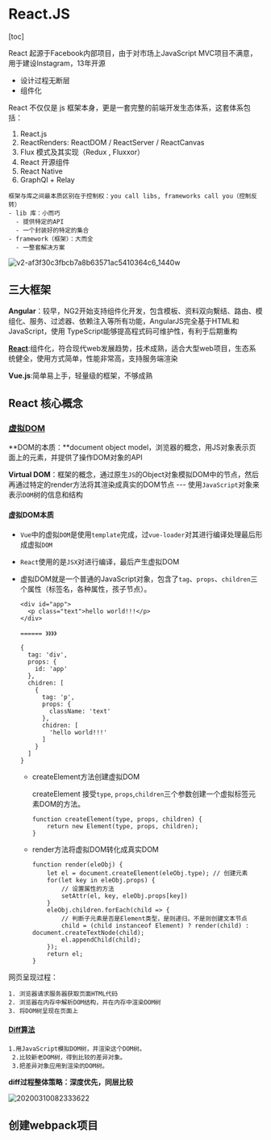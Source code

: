# React.JS

[toc]

React 起源于Facebook内部项目，由于对市场上JavaScript MVC项目不满意，用于建设Instagram，13年开源

- 设计过程无断层
- 组件化

React 不仅仅是 js 框架本身，更是一套完整的前端开发生态体系，这套体系包括：

1. React.js
2. ReactRenders: ReactDOM / ReactServer / ReactCanvas
3. Flux 模式及其实现（Redux , Fluxxor）
4. React 开源组件
5. React Native
6. GraphQl + Relay

```
框架与库之间最本质区别在于控制权：you call libs, frameworks call you（控制反转）
- lib 库：小而巧
  - 提供特定的API
  - 一个封装好的特定的集合
- framework（框架）：大而全
  - 一整套解决方案
```

![v2-af3f30c3fbcb7a8b63571ac5410364c6_1440w](https://pic3.zhimg.com/80/v2-af3f30c3fbcb7a8b63571ac5410364c6_1440w.png)

## 三大框架

**Angular**：较早，NG2开始支持组件化开发，包含模板、资料双向繫结、路由、模组化、服务、过滤器、依赖注入等所有功能，AngularJS完全基于HTML和JavaScript，使用 TypeScript能够提高程式码可维护性，有利于后期重构

[**React**](https://zhuanlan.zhihu.com/p/21108312#:~:text=%E7%8B%AD%E4%B9%89%E6%9D%A5%E8%AE%B2React%20%E6%98%AF,ReactRenders%3A%20ReactDOM%20%2F%20ReactServer%20%2F%20ReactCanvas):组件化，符合现代web发展趋势，技术成熟，适合大型web项目，生态系统健全，使用方式简单，性能非常高，支持服务端渲染

**Vue.js**:简单易上手，轻量级的框架，不够成熟



## React 核心概念

### [虚拟DOM](https://juejin.cn/post/6844903870229905422)

**DOM的本质：**document object model，浏览器的概念，用JS对象表示页面上的元素，并提供了操作DOM对象的API

**Virtual DOM**：框架的概念，通过原生`JS`的Object对象模拟DOM中的节点，然后再通过特定的render方法将其渲染成真实的DOM节点 --- 使用`JavaScript`对象来表示`DOM`树的信息和结构

#### 虚拟DOM本质

- `Vue`中的虚拟`DOM`是使用`template`完成，过`vue-loader`对其进行编译处理最后形成虚拟`DOM`

- `React`使用的是`JSX`对进行编译，最后产生虚拟DOM

- 虚拟DOM就是一个普通的JavaScript对象，包含了`tag`、`props`、`children`三个属性（标签名，各种属性，孩子节点）。

  ```
  <div id="app">
    <p class="text">hello world!!!</p>
  </div>
  
  ====== 》》》》
  
  {
    tag: 'div',
    props: {
      id: 'app'
    },
    chidren: [
      {
        tag: 'p',
        props: {
          className: 'text'
        },
        chidren: [
          'hello world!!!'
        ]
      }
    ]
  }
  ```

  - createElement方法创建虚拟DOM

    createElement 接受`type`, `props`,`children`三个参数创建一个虚拟标签元素DOM的方法。

    ```
    function createElement(type, props, children) {
        return new Element(type, props, children);
    }
    ```

  - render方法将虚拟DOM转化成真实DOM

    ```
    function render(eleObj) {
        let el = document.createElement(eleObj.type); // 创建元素
        for(let key in eleObj.props) {
            // 设置属性的方法
            setAttr(el, key, eleObj.props[key])
        }
        eleObj.children.forEach(child => {
            // 判断子元素是否是Element类型，是则递归，不是则创建文本节点
            child = (child instanceof Element) ? render(child) : document.createTextNode(child);
            el.appendChild(child);
        });
        return el;
    }
    ```

网页呈现过程：

 	1. 浏览器请求服务器获取页面HTML代码
 	2. 浏览器在内存中解析DOM结构，并在内存中渲染DOM树
 	3. 将DOM树呈现在页面上

#### [Diff算法](https://blog.csdn.net/qq_39414417/article/details/104763824)

 	1.用JavaScript模拟DOM树，并渲染这个DOM树。
     2.比较新老DOM树，得到比较的差异对象。
     3.把差异对象应用到渲染的DOM树。

**diff过程整体策略：深度优先，同层比较**

![20200310082333622](https://img-blog.csdnimg.cn/20200310082333622.png)



## 创建webpack项目

